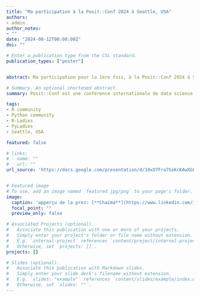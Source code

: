 ```yaml
---
title: "Ma participation à la Posit::Conf 2024 à Seattle, USA"
authors:
- admin
author_notes:
- ""
date: "2024-08-12T00:00:00Z"
doi: ""

# Enter a publication type from the CSL standard.
publication_types: ["poster"]


abstract: Ma participation pour la 1ère fois, à la Posit::Conf 2024 à Seattle.

# Summary. An optional shortened abstract.
summary: Posit::Conf est une conférence internationale de data science qui regroupe des participants du monde entier.

tags:
- R community
- Python community
- R-Ladies 
- PyLadies
- Seattle, USA

featured: false

# links:
# - name: ""
#   url: ""
url_source: 'https://docs.google.com/presentation/d/10xO7Fra7GsKcKAwXG8mfRM7uDAhFCMoT/edit?usp=sharing&ouid=115424879438024850588&rtpof=true&sd=true'


# Featured image
# To use, add an image named `featured.jpg/png` to your page's folder. 
image:
  caption: 'apperçu de la prez: [**Chaima**](https://www.linkedin.com/in/chaima-boug/)'
  focal_point: ""
  preview_only: false

# Associated Projects (optional).
#   Associate this publication with one or more of your projects.
#   Simply enter your project's folder or file name without extension.
#   E.g. `internal-project` references `content/project/internal-project/index.md`.
#   Otherwise, set `projects: []`.
projects: []

# Slides (optional).
#   Associate this publication with Markdown slides.
#   Simply enter your slide deck's filename without extension.
#   E.g. `slides: "example"` references `content/slides/example/index.md`.
#   Otherwise, set `slides: ""`.
---
```


